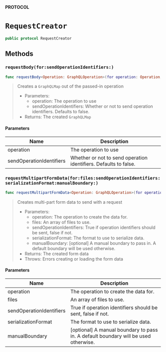**PROTOCOL**

# `RequestCreator`

```swift
public protocol RequestCreator
```

## Methods
### `requestBody(for:sendOperationIdentifiers:)`

```swift
func requestBody<Operation: GraphQLOperation>(for operation: Operation, sendOperationIdentifiers: Bool) -> GraphQLMap
```

> Creates a `GraphQLMap` out of the passed-in operation
>
> - Parameters:
>   - operation: The operation to use
>   - sendOperationIdentifiers: Whether or not to send operation identifiers. Defaults to false.
> - Returns: The created `GraphQLMap`

#### Parameters

| Name | Description |
| ---- | ----------- |
| operation | The operation to use |
| sendOperationIdentifiers | Whether or not to send operation identifiers. Defaults to false. |

### `requestMultipartFormData(for:files:sendOperationIdentifiers:serializationFormat:manualBoundary:)`

```swift
func requestMultipartFormData<Operation: GraphQLOperation>(for operation: Operation,
```

> Creates multi-part form data to send with a request
>
> - Parameters:
>   - operation: The operation to create the data for.
>   - files: An array of files to use.
>   - sendOperationIdentifiers: True if operation identifiers should be sent, false if not.
>   - serializationFormat: The format to use to serialize data.
>   - manualBoundary: [optional] A manual boundary to pass in. A default boundary will be used otherwise.
> - Returns: The created form data
> - Throws: Errors creating or loading the form  data

#### Parameters

| Name | Description |
| ---- | ----------- |
| operation | The operation to create the data for. |
| files | An array of files to use. |
| sendOperationIdentifiers | True if operation identifiers should be sent, false if not. |
| serializationFormat | The format to use to serialize data. |
| manualBoundary | [optional] A manual boundary to pass in. A default boundary will be used otherwise. |